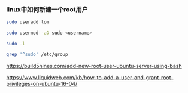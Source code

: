 ### linux中如何新建一个root用户



```bash
sudo useradd tom
```



```bash
sudo usermod -aG sudo <username>
```



```bash
sudo -l
```



```bash
grep '^sudo' /etc/group
```



https://build5nines.com/add-new-root-user-ubuntu-server-using-bash



https://www.liquidweb.com/kb/how-to-add-a-user-and-grant-root-privileges-on-ubuntu-16-04/